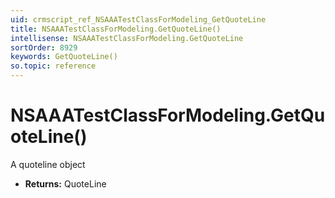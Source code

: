 ```yaml
---
uid: crmscript_ref_NSAAATestClassForModeling_GetQuoteLine
title: NSAAATestClassForModeling.GetQuoteLine()
intellisense: NSAAATestClassForModeling.GetQuoteLine
sortOrder: 8929
keywords: GetQuoteLine()
so.topic: reference
---
```


# NSAAATestClassForModeling.GetQuoteLine()

A quoteline object

* **Returns:** QuoteLine

